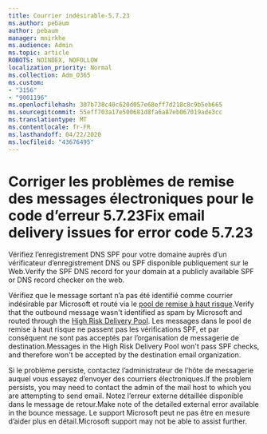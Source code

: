 ```yaml
---
title: Courrier indésirable-5.7.23
ms.author: pebaum
author: pebaum
manager: mnirkhe
ms.audience: Admin
ms.topic: article
ROBOTS: NOINDEX, NOFOLLOW
localization_priority: Normal
ms.collection: Adm_O365
ms.custom:
- "3156"
- "9001196"
ms.openlocfilehash: 307b738c40c620d057e68eff7d218c8c9b5eb665
ms.sourcegitcommit: 55eff703a17e500681d8fa6a87eb067019ade3cc
ms.translationtype: MT
ms.contentlocale: fr-FR
ms.lasthandoff: 04/22/2020
ms.locfileid: "43676495"
---
```

# <a name="fix-email-delivery-issues-for-error-code-5723"></a><span data-ttu-id="a0132-102">Corriger les problèmes de remise des messages électroniques pour le code d’erreur 5.7.23</span><span class="sxs-lookup"><span data-stu-id="a0132-102">Fix email delivery issues for error code 5.7.23</span></span>

<span data-ttu-id="a0132-103">Vérifiez l’enregistrement DNS SPF pour votre domaine auprès d’un vérificateur d’enregistrement DNS ou SPF disponible publiquement sur le Web.</span><span class="sxs-lookup"><span data-stu-id="a0132-103">Verify the SPF DNS record for your domain at a publicly available SPF or DNS record checker on the web.</span></span>

<span data-ttu-id="a0132-104">Vérifiez que le message sortant n’a pas été identifié comme courrier indésirable par Microsoft et routé via le [pool de remise à haut risque](https://docs.microsoft.com/office365/SecurityCompliance/high-risk-delivery-pool-for-outbound-messages).</span><span class="sxs-lookup"><span data-stu-id="a0132-104">Verify that the outbound message wasn't identified as spam by Microsoft and routed through the [High Risk Delivery Pool](https://docs.microsoft.com/office365/SecurityCompliance/high-risk-delivery-pool-for-outbound-messages).</span></span> <span data-ttu-id="a0132-105">Les messages dans le pool de remise à haut risque ne passent pas les vérifications SPF, et par conséquent ne sont pas acceptés par l’organisation de messagerie de destination.</span><span class="sxs-lookup"><span data-stu-id="a0132-105">Messages in the High Risk Delivery Pool won't pass SPF checks, and therefore won't be accepted by the destination email organization.</span></span>

<span data-ttu-id="a0132-106">Si le problème persiste, contactez l’administrateur de l’hôte de messagerie auquel vous essayez d’envoyer des courriers électroniques.</span><span class="sxs-lookup"><span data-stu-id="a0132-106">If the problem persists, you may need to contact the admin of the mail host to which you are attempting to send email.</span></span> <span data-ttu-id="a0132-107">Notez l’erreur externe détaillée disponible dans le message de retour.</span><span class="sxs-lookup"><span data-stu-id="a0132-107">Make note of the detailed external error available in the bounce message.</span></span> <span data-ttu-id="a0132-108">Le support Microsoft peut ne pas être en mesure d’aider plus en détail.</span><span class="sxs-lookup"><span data-stu-id="a0132-108">Microsoft support may not be able to assist further.</span></span>
